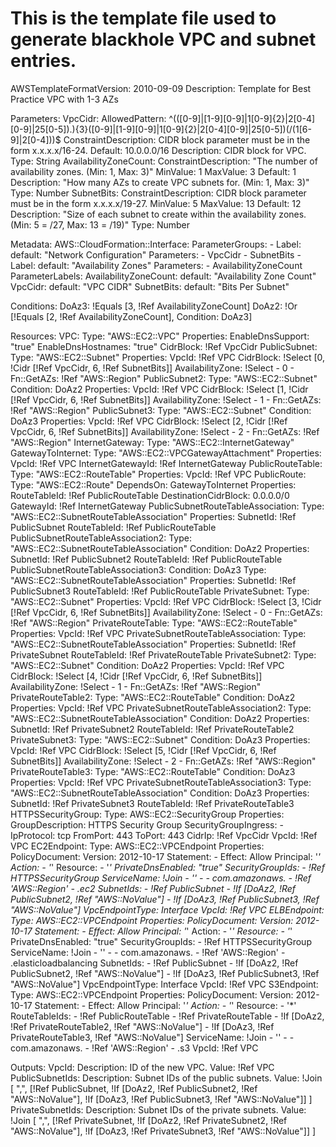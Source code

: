 # This is the template file used to generate blackhole VPC and subnet entries.
AWSTemplateFormatVersion: 2010-09-09
Description: Template for Best Practice VPC with 1-3 AZs

Parameters:
  VpcCidr:
    AllowedPattern: ^(([0-9]|[1-9][0-9]|1[0-9]{2}|2[0-4][0-9]|25[0-5])\.){3}([0-9]|[1-9][0-9]|1[0-9]{2}|2[0-4][0-9]|25[0-5])(\/(1[6-9]|2[0-4]))$
    ConstraintDescription: CIDR block parameter must be in the form x.x.x.x/16-24.
    Default: 10.0.0.0/16
    Description: CIDR block for VPC.
    Type: String
  AvailabilityZoneCount:
    ConstraintDescription: "The number of availability zones. (Min: 1, Max: 3)"
    MinValue: 1
    MaxValue: 3
    Default: 1
    Description: "How many AZs to create VPC subnets for. (Min: 1, Max: 3)"
    Type: Number
  SubnetBits:
    ConstraintDescription: CIDR block parameter must be in the form x.x.x.x/19-27.
    MinValue: 5
    MaxValue: 13
    Default: 12
    Description: "Size of each subnet to create within the availability zones. (Min: 5 = /27, Max: 13 = /19)"
    Type: Number

Metadata:
  AWS::CloudFormation::Interface:
    ParameterGroups:
    - Label:
        default: "Network Configuration"
      Parameters:
      - VpcCidr
      - SubnetBits
    - Label:
        default: "Availability Zones"
      Parameters:
      - AvailabilityZoneCount
    ParameterLabels:
      AvailabilityZoneCount:
        default: "Availability Zone Count"
      VpcCidr:
        default: "VPC CIDR"
      SubnetBits:
        default: "Bits Per Subnet"

Conditions:
  DoAz3: !Equals [3, !Ref AvailabilityZoneCount]
  DoAz2: !Or [!Equals [2, !Ref AvailabilityZoneCount], Condition: DoAz3]

Resources:
  VPC:
    Type: "AWS::EC2::VPC"
    Properties:
      EnableDnsSupport: "true"
      EnableDnsHostnames: "true"
      CidrBlock: !Ref VpcCidr
  PublicSubnet:
    Type: "AWS::EC2::Subnet"
    Properties:
      VpcId: !Ref VPC
      CidrBlock: !Select [0, !Cidr [!Ref VpcCidr, 6, !Ref SubnetBits]]
      AvailabilityZone: !Select
      - 0
      - Fn::GetAZs: !Ref "AWS::Region"
  PublicSubnet2:
    Type: "AWS::EC2::Subnet"
    Condition: DoAz2
    Properties:
      VpcId: !Ref VPC
      CidrBlock: !Select [1, !Cidr [!Ref VpcCidr, 6, !Ref SubnetBits]]
      AvailabilityZone: !Select
      - 1
      - Fn::GetAZs: !Ref "AWS::Region"
  PublicSubnet3:
    Type: "AWS::EC2::Subnet"
    Condition: DoAz3
    Properties:
      VpcId: !Ref VPC
      CidrBlock: !Select [2, !Cidr [!Ref VpcCidr, 6, !Ref SubnetBits]]
      AvailabilityZone: !Select
      - 2
      - Fn::GetAZs: !Ref "AWS::Region"
  InternetGateway:
    Type: "AWS::EC2::InternetGateway"
  GatewayToInternet:
    Type: "AWS::EC2::VPCGatewayAttachment"
    Properties:
      VpcId: !Ref VPC
      InternetGatewayId: !Ref InternetGateway
  PublicRouteTable:
    Type: "AWS::EC2::RouteTable"
    Properties:
      VpcId: !Ref VPC
  PublicRoute:
    Type: "AWS::EC2::Route"
    DependsOn: GatewayToInternet
    Properties:
      RouteTableId: !Ref PublicRouteTable
      DestinationCidrBlock: 0.0.0.0/0
      GatewayId: !Ref InternetGateway
  PublicSubnetRouteTableAssociation:
    Type: "AWS::EC2::SubnetRouteTableAssociation"
    Properties:
      SubnetId: !Ref PublicSubnet
      RouteTableId: !Ref PublicRouteTable
  PublicSubnetRouteTableAssociation2:
    Type: "AWS::EC2::SubnetRouteTableAssociation"
    Condition: DoAz2
    Properties:
      SubnetId: !Ref PublicSubnet2
      RouteTableId: !Ref PublicRouteTable
  PublicSubnetRouteTableAssociation3:
    Condition: DoAz3
    Type: "AWS::EC2::SubnetRouteTableAssociation"
    Properties:
      SubnetId: !Ref PublicSubnet3
      RouteTableId: !Ref PublicRouteTable
  PrivateSubnet:
    Type: "AWS::EC2::Subnet"
    Properties:
      VpcId: !Ref VPC
      CidrBlock: !Select [3, !Cidr [!Ref VpcCidr, 6, !Ref SubnetBits]]
      AvailabilityZone: !Select
      - 0
      - Fn::GetAZs: !Ref "AWS::Region"
  PrivateRouteTable:
    Type: "AWS::EC2::RouteTable"
    Properties:
      VpcId: !Ref VPC
  PrivateSubnetRouteTableAssociation:
    Type: "AWS::EC2::SubnetRouteTableAssociation"
    Properties:
      SubnetId: !Ref PrivateSubnet
      RouteTableId: !Ref PrivateRouteTable
  PrivateSubnet2:
    Type: "AWS::EC2::Subnet"
    Condition: DoAz2
    Properties:
      VpcId: !Ref VPC
      CidrBlock: !Select [4, !Cidr [!Ref VpcCidr, 6, !Ref SubnetBits]]
      AvailabilityZone: !Select
      - 1
      - Fn::GetAZs: !Ref "AWS::Region"
  PrivateRouteTable2:
    Type: "AWS::EC2::RouteTable"
    Condition: DoAz2
    Properties:
      VpcId: !Ref VPC
  PrivateSubnetRouteTableAssociation2:
    Type: "AWS::EC2::SubnetRouteTableAssociation"
    Condition: DoAz2
    Properties:
      SubnetId: !Ref PrivateSubnet2
      RouteTableId: !Ref PrivateRouteTable2
  PrivateSubnet3:
    Type: "AWS::EC2::Subnet"
    Condition: DoAz3
    Properties:
      VpcId: !Ref VPC
      CidrBlock: !Select [5, !Cidr [!Ref VpcCidr, 6, !Ref SubnetBits]]
      AvailabilityZone: !Select
      - 2
      - Fn::GetAZs: !Ref "AWS::Region"
  PrivateRouteTable3:
    Type: "AWS::EC2::RouteTable"
    Condition: DoAz3
    Properties:
      VpcId: !Ref VPC
  PrivateSubnetRouteTableAssociation3:
    Type: "AWS::EC2::SubnetRouteTableAssociation"
    Condition: DoAz3
    Properties:
      SubnetId: !Ref PrivateSubnet3
      RouteTableId: !Ref PrivateRouteTable3
  HTTPSSecurityGroup:
    Type: AWS::EC2::SecurityGroup
    Properties:
      GroupDescription: HTTPS Security Group
      SecurityGroupIngress:
      - IpProtocol: tcp
        FromPort: 443
        ToPort: 443
        CidrIp: !Ref VpcCidr
      VpcId: !Ref VPC
  EC2Endpoint:
    Type: AWS::EC2::VPCEndpoint
    Properties:
      PolicyDocument:
        Version: 2012-10-17
        Statement:
        - Effect: Allow
          Principal: '*'
          Action:
          - '*'
          Resource:
          - '*'
      PrivateDnsEnabled: "true"
      SecurityGroupIds:
      - !Ref HTTPSSecurityGroup
      ServiceName: !Join
      - ''
      - - com.amazonaws.
        - !Ref 'AWS::Region'
        - .ec2
      SubnetIds:
      - !Ref PublicSubnet
      - !If [DoAz2, !Ref PublicSubnet2, !Ref "AWS::NoValue"]
      - !If [DoAz3, !Ref PublicSubnet3, !Ref "AWS::NoValue"]
      VpcEndpointType: Interface
      VpcId: !Ref VPC
  ELBEndpoint:
    Type: AWS::EC2::VPCEndpoint
    Properties:
      PolicyDocument:
        Version: 2012-10-17
        Statement:
        - Effect: Allow
          Principal: '*'
          Action:
          - '*'
          Resource:
          - '*'
      PrivateDnsEnabled: "true"
      SecurityGroupIds:
      - !Ref HTTPSSecurityGroup
      ServiceName: !Join
      - ''
      - - com.amazonaws.
        - !Ref 'AWS::Region'
        - .elasticloadbalancing
      SubnetIds:
      - !Ref PublicSubnet
      - !If [DoAz2, !Ref PublicSubnet2, !Ref "AWS::NoValue"]
      - !If [DoAz3, !Ref PublicSubnet3, !Ref "AWS::NoValue"]
      VpcEndpointType: Interface
      VpcId: !Ref VPC
  S3Endpoint:
    Type: AWS::EC2::VPCEndpoint
    Properties:
      PolicyDocument:
        Version: 2012-10-17
        Statement:
        - Effect: Allow
          Principal: '*'
          Action:
          - '*'
          Resource:
          - '*'
      RouteTableIds:
      - !Ref PublicRouteTable
      - !Ref PrivateRouteTable
      - !If [DoAz2, !Ref PrivateRouteTable2, !Ref "AWS::NoValue"]
      - !If [DoAz3, !Ref PrivateRouteTable3, !Ref "AWS::NoValue"]
      ServiceName: !Join
      - ''
      - - com.amazonaws.
        - !Ref 'AWS::Region'
        - .s3
      VpcId: !Ref VPC

Outputs:
  VpcId:
    Description: ID of the new VPC.
    Value: !Ref VPC
  PublicSubnetIds:
    Description: Subnet IDs of the public subnets.
    Value:
      !Join [
        ",",
        [!Ref PublicSubnet, !If [DoAz2, !Ref PublicSubnet2, !Ref "AWS::NoValue"], !If [DoAz3, !Ref PublicSubnet3, !Ref "AWS::NoValue"]]
      ]
  PrivateSubnetIds:
    Description: Subnet IDs of the private subnets.
    Value:
      !Join [
        ",",
        [!Ref PrivateSubnet, !If [DoAz2, !Ref PrivateSubnet2, !Ref "AWS::NoValue"], !If [DoAz3, !Ref PrivateSubnet3, !Ref "AWS::NoValue"]]
      ]
